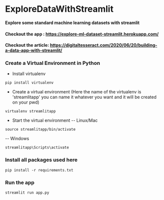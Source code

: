# ExploreDataWithStreamlit
<b> Explore some standard machine learning datasets with streamlit</b>

#### Checkout the app : https://explore-ml-dataset-streamlit.herokuapp.com/
#### Checkout the article: https://digitaltesseract.com/2020/06/20/building-a-data-app-with-streamlit/
 
 
### Create a Virtual Environment in Python

- Install virtualenv
```
pip install virtualenv
```
- Create a virtual environment (Here the name of the virtualenv is 'streamlitapp' you can name it whatever you want and it will be created on your pwd)
```
virtualenv streamlitapp
```
- Start the virtual environment
-- Linux/Mac
```
source streamlitapp/bin/activate
```
-- Windows
```
streamlitapp\Scripts\activate
```

### Install all packages used here
```
pip install -r requirements.txt
```
### Run the app
```
streamlit run app.py
```
